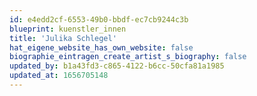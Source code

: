 ```yaml
---
id: e4edd2cf-6553-49b0-bbdf-ec7cb9244c3b
blueprint: kuenstler_innen
title: 'Julika Schlegel'
hat_eigene_website_has_own_website: false
biographie_eintragen_create_artist_s_biography: false
updated_by: b1a43fd3-c865-4122-b6cc-50cfa81a1985
updated_at: 1656705148
---
```

